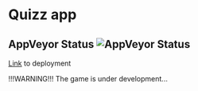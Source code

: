 # Quizz app
## AppVeyor Status ![AppVeyor Status](https://ci.appveyor.com/api/projects/status/1jockd77g5dd7cp1?svg=true)

[Link](https://alxlebedev.github.io/quizz-game/) to deployment

!!!WARNING!!!
The game is under development...
